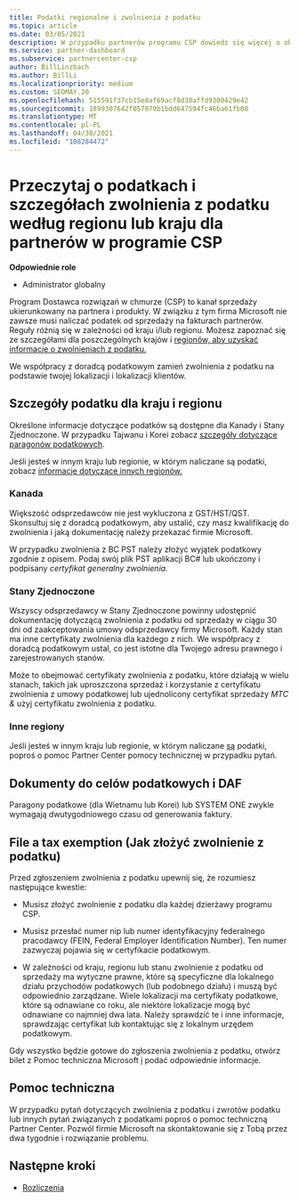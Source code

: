 ```yaml
---
title: Podatki regionalne i zwolnienia z podatku
ms.topic: article
ms.date: 03/05/2021
description: W przypadku partnerów programu CSP dowiedz się więcej o obowiązkach podatkowych w poszczególnych regionach, o tym, jak przesyłać zwolnienia z podatku dla sprzedaży WSP i jak uzyskać pomoc techniczną w przypadku pytań podatkowych.
ms.service: partner-dashboard
ms.subservice: partnercenter-csp
author: BillLinzbach
ms.author: BillLi
ms.localizationpriority: medium
ms.custom: SEOMAY.20
ms.openlocfilehash: 515591f37cb15e8af69acf8d30affd9300429e42
ms.sourcegitcommit: 1899307642f057070b1bdd647594fc46ba61fb08
ms.translationtype: MT
ms.contentlocale: pl-PL
ms.lasthandoff: 04/30/2021
ms.locfileid: "108284472"
---
```

# <a name="read-about-taxes-and-tax-exemption-details-by-region-or-country-for-partners-in-the-csp-program"></a>Przeczytaj o podatkach i szczegółach zwolnienia z podatku według regionu lub kraju dla partnerów w programie CSP

**Odpowiednie role**

- Administrator globalny

Program Dostawca rozwiązań w chmurze (CSP) to kanał sprzedaży ukierunkowany na partnera i produkty. W związku z tym firma Microsoft nie zawsze musi naliczać podatek od sprzedaży na fakturach partnerów. Reguły różnią się w zależności od kraju i/lub regionu. Możesz zapoznać się ze szczegółami dla poszczególnych krajów i [regionów, aby uzyskać informacje o zwolnieniach z podatku.](#country-and-region-tax-details)

We współpracy z [](#file-a-tax-exemption) doradcą podatkowym zamień zwolnienia z podatku na podstawie twojej lokalizacji i lokalizacji klientów.

## <a name="country-and-region-tax-details"></a>Szczegóły podatku dla kraju i regionu

Określone informacje dotyczące podatków są dostępne dla Kanady i Stany Zjednoczone. W przypadku Tajwanu i Korei zobacz [szczegóły dotyczące paragonów podatkowych](#tax-receipts-and-daf).

Jeśli jesteś w innym kraju lub regionie, w którym naliczane są podatki, zobacz [informacje dotyczące innych regionów.](#other-regions)


### <a name="canada"></a>Kanada

Większość odsprzedawców nie jest wykluczona z GST/HST/QST. Skonsultuj się z doradcą podatkowym, aby ustalić, czy masz kwalifikację do zwolnienia i jaką dokumentację należy przekazać firmie Microsoft.

W przypadku zwolnienia z BC PST należy złożyć wyjątek podatkowy zgodnie z opisem. Podaj swój plik PST aplikacji BC# lub ukończony i podpisany *certyfikat generalny zwolnienia.*

### <a name="united-states"></a>Stany Zjednoczone

Wszyscy odsprzedawcy w Stany Zjednoczone powinny udostępnić dokumentację dotyczącą zwolnienia z podatku od sprzedaży w ciągu 30 dni od zaakceptowania umowy odsprzedawcy firmy Microsoft. Każdy stan ma inne certyfikaty zwolnienia dla każdego z nich. We współpracy z doradcą podatkowym ustal, co jest istotne dla Twojego adresu prawnego i zarejestrowanych stanów.

Może to obejmować certyfikaty zwolnienia z podatku,  które działają  w wielu stanach, takich jak uproszczona sprzedaż i korzystanie z certyfikatu zwolnienia z umowy podatkowej lub ujednolicony certyfikat sprzedaży *MTC &* użyj certyfikatu zwolnienia z podatku.

### <a name="other-regions"></a>Inne regiony

Jeśli jesteś w innym kraju lub regionie, w którym naliczane [są](#support) podatki, poproś o pomoc Partner Center pomocy technicznej w przypadku pytań.

## <a name="tax-receipts-and-daf"></a>Dokumenty do celów podatkowych i DAF

Paragony podatkowe (dla Wietnamu lub Korei) lub SYSTEM ONE zwykle wymagają dwutygodniowego czasu od generowania faktury.

## <a name="file-a-tax-exemption"></a>File a tax exemption (Jak złożyć zwolnienie z podatku)

Przed zgłoszeniem zwolnienia z podatku upewnij się, że rozumiesz następujące kwestie:

- Musisz złożyć zwolnienie z podatku dla każdej dzierżawy programu CSP.

- Musisz przesłać numer nip lub numer identyfikacyjny federalnego pracodawcy (FEIN, Federal Employer Identification Number). Ten numer zazwyczaj pojawia się w certyfikacie podatkowym.

- W zależności od kraju, regionu lub stanu zwolnienie z podatku od sprzedaży ma wytyczne prawne, które są specyficzne dla lokalnego działu przychodów podatkowych (lub podobnego działu) i muszą być odpowiednio zarządzane. Wiele lokalizacji ma certyfikaty podatkowe, które są odnawiane co roku, ale niektóre lokalizacje mogą być odnawiane co najmniej dwa lata. Należy sprawdzić te i inne informacje, sprawdzając certyfikat lub kontaktując się z lokalnym urzędem podatkowym.

Gdy wszystko będzie gotowe do zgłoszenia zwolnienia z podatku, otwórz bilet z Pomoc techniczna Microsoft [i](https://partner.microsoft.com/dashboard/support/csp/servicerequests/create?stage=2&topicid=92930319-ced6-c18b-d7a6-d62b22d60aa5) podać odpowiednie informacje.

## <a name="support"></a>Pomoc techniczna

W przypadku pytań dotyczących zwolnienia z podatku i zwrotów podatku lub innych pytań związanych z podatkami poproś o pomoc techniczną Partner Center. Pozwól firmie Microsoft na skontaktowanie się z Tobą przez dwa tygodnie i rozwiązanie problemu.

## <a name="next-steps"></a>Następne kroki

- [Rozliczenia](billing.md)
